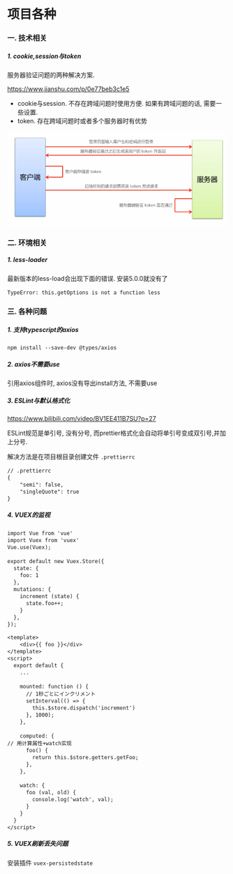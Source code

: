 # 项目各种

### 一. 技术相关

##### 1. cookie,session与token

服务器验证问题的两种解决方案. 

https://www.jianshu.com/p/0e77beb3c1e5

- cookie与session. 不存在跨域问题时使用方便. 如果有跨域问题的话, 需要一些设置.
- token. 存在跨域问题时或者多个服务器时有优势

![image-20210515112856720](.\笔记2_各种问题记录.assets\image-20210515112856720.png)





### 二. 环境相关

##### 1. less-loader

最新版本的less-load会出现下面的错误. 安装5.0.0就没有了

```
TypeError: this.getOptions is not a function less
```

##### 

### 三. 各种问题

##### 1. 支持typescript的axios

```
npm install --save-dev @types/axios
```

##### 2. axios不需要use

引用axios组件时, axios没有导出install方法, 不需要use

##### 3. ESLint与默认格式化

https://www.bilibili.com/video/BV1EE411B7SU?p=27

ESLint规范是单引号, 没有分号, 而prettier格式化会自动将单引号变成双引号,并加上分号.

解决方法是在项目根目录创建文件 `.prettierrc`

```
// .prettierrc
{
    "semi": false,
    "singleQuote": true
}
```

##### 4. VUEX的监视

```
import Vue from 'vue'
import Vuex from 'vuex'
Vue.use(Vuex);

export default new Vuex.Store({
  state: {
    foo: 1
  },
  mutations: {
    increment (state) {
      state.foo++;
    }
  },
});
```

```
<template>
    <div>{{ foo }}</div>
</template>
<script>
  export default {
    ...

    mounted: function () {
      // 1秒ごとにインクリメント
      setInterval(() => {
        this.$store.dispatch('increment')
      }, 1000);
    },

    computed: {																					// 用计算属性+watch实现
      foo() {
        return this.$store.getters.getFoo;
      },
    },

    watch: {
      foo (val, old) {
        console.log('watch', val);
      }
    }
  }
</script>
```

##### 5. VUEX刷新丢失问题

安装插件 `vuex-persistedstate`

